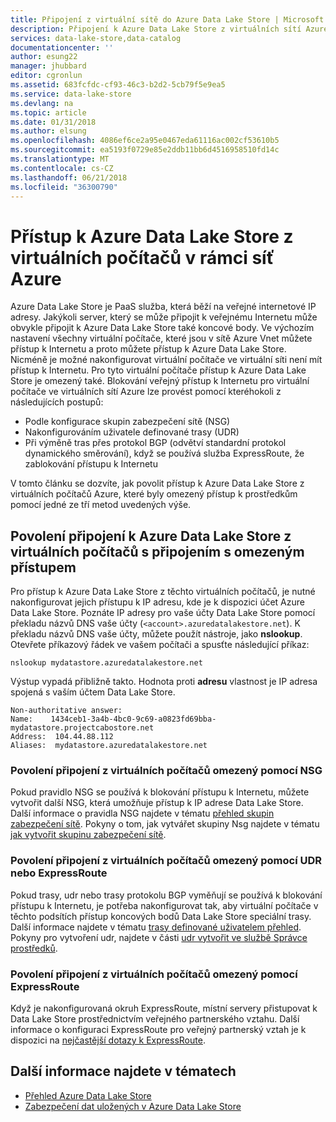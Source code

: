 ```yaml
---
title: Připojení z virtuální sítě do Azure Data Lake Store | Microsoft Docs
description: Připojení k Azure Data Lake Store z virtuálních sítí Azure
services: data-lake-store,data-catalog
documentationcenter: ''
author: esung22
manager: jhubbard
editor: cgronlun
ms.assetid: 683fcfdc-cf93-46c3-b2d2-5cb79f5e9ea5
ms.service: data-lake-store
ms.devlang: na
ms.topic: article
ms.date: 01/31/2018
ms.author: elsung
ms.openlocfilehash: 4086ef6ce2a95e0467eda61116ac002cf53610b5
ms.sourcegitcommit: ea5193f0729e85e2ddb11bb6d4516958510fd14c
ms.translationtype: MT
ms.contentlocale: cs-CZ
ms.lasthandoff: 06/21/2018
ms.locfileid: "36300790"
---
```

# <a name="access-azure-data-lake-store-from-vms-within-an-azure-vnet"></a>Přístup k Azure Data Lake Store z virtuálních počítačů v rámci síť Azure
Azure Data Lake Store je PaaS služba, která běží na veřejné internetové IP adresy. Jakýkoli server, který se může připojit k veřejnému Internetu může obvykle připojit k Azure Data Lake Store také koncové body. Ve výchozím nastavení všechny virtuální počítače, které jsou v sítě Azure Vnet můžete přístup k Internetu a proto můžete přístup k Azure Data Lake Store. Nicméně je možné nakonfigurovat virtuální počítače ve virtuální síti není mít přístup k Internetu. Pro tyto virtuální počítače přístup k Azure Data Lake Store je omezený také. Blokování veřejný přístup k Internetu pro virtuální počítače ve virtuálních sítí Azure lze provést pomocí kteréhokoli z následujících postupů:

* Podle konfigurace skupin zabezpečení sítě (NSG)
* Nakonfigurováním uživatele definované trasy (UDR)
* Při výměně tras přes protokol BGP (odvětví standardní protokol dynamického směrování), když se používá služba ExpressRoute, že zablokování přístupu k Internetu

V tomto článku se dozvíte, jak povolit přístup k Azure Data Lake Store z virtuálních počítačů Azure, které byly omezený přístup k prostředkům pomocí jedné ze tří metod uvedených výše.

## <a name="enabling-connectivity-to-azure-data-lake-store-from-vms-with-restricted-connectivity"></a>Povolení připojení k Azure Data Lake Store z virtuálních počítačů s připojením s omezeným přístupem
Pro přístup k Azure Data Lake Store z těchto virtuálních počítačů, je nutné nakonfigurovat jejich přístupu k IP adresu, kde je k dispozici účet Azure Data Lake Store. Poznáte IP adresy pro vaše účty Data Lake Store pomocí překladu názvů DNS vaše účty (`<account>.azuredatalakestore.net`). K překladu názvů DNS vaše účty, můžete použít nástroje, jako **nslookup**. Otevřete příkazový řádek ve vašem počítači a spusťte následující příkaz:

    nslookup mydatastore.azuredatalakestore.net

Výstup vypadá přibližně takto. Hodnota proti **adresu** vlastnost je IP adresa spojená s vaším účtem Data Lake Store.

    Non-authoritative answer:
    Name:    1434ceb1-3a4b-4bc0-9c69-a0823fd69bba-mydatastore.projectcabostore.net
    Address:  104.44.88.112
    Aliases:  mydatastore.azuredatalakestore.net


### <a name="enabling-connectivity-from-vms-restricted-by-using-nsg"></a>Povolení připojení z virtuálních počítačů omezený pomocí NSG
Pokud pravidlo NSG se používá k blokování přístupu k Internetu, můžete vytvořit další NSG, která umožňuje přístup k IP adrese Data Lake Store. Další informace o pravidla NSG najdete v tématu [přehled skupin zabezpečení sítě](../virtual-network/security-overview.md). Pokyny o tom, jak vytvářet skupiny Nsg najdete v tématu [jak vytvořit skupinu zabezpečení sítě](../virtual-network/tutorial-filter-network-traffic.md).

### <a name="enabling-connectivity-from-vms-restricted-by-using-udr-or-expressroute"></a>Povolení připojení z virtuálních počítačů omezený pomocí UDR nebo ExpressRoute
Pokud trasy, udr nebo trasy protokolu BGP vyměňují se používá k blokování přístupu k Internetu, je potřeba nakonfigurovat tak, aby virtuální počítače v těchto podsítích přístup koncových bodů Data Lake Store speciální trasy. Další informace najdete v tématu [trasy definované uživatelem přehled](../virtual-network/virtual-networks-udr-overview.md). Pokyny pro vytvoření udr, najdete v části [udr vytvořit ve službě Správce prostředků](../virtual-network/tutorial-create-route-table-powershell.md).

### <a name="enabling-connectivity-from-vms-restricted-by-using-expressroute"></a>Povolení připojení z virtuálních počítačů omezený pomocí ExpressRoute
Když je nakonfigurovaná okruh ExpressRoute, místní servery přistupovat k Data Lake Store prostřednictvím veřejného partnerského vztahu. Další informace o konfiguraci ExpressRoute pro veřejný partnerský vztah je k dispozici na [nejčastější dotazy k ExpressRoute](../expressroute/expressroute-faqs.md).

## <a name="see-also"></a>Další informace najdete v tématech
* [Přehled Azure Data Lake Store](data-lake-store-overview.md)
* [Zabezpečení dat uložených v Azure Data Lake Store](data-lake-store-security-overview.md)

